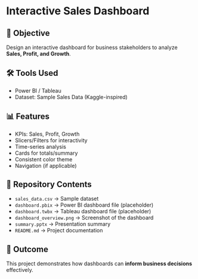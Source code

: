 # Interactive Sales Dashboard

## 📌 Objective
Design an interactive dashboard for business stakeholders to analyze **Sales, Profit, and Growth**.

## 🛠 Tools Used
- Power BI / Tableau
- Dataset: Sample Sales Data (Kaggle-inspired)

## 📊 Features
- KPIs: Sales, Profit, Growth
- Slicers/Filters for interactivity
- Time-series analysis
- Cards for totals/summary
- Consistent color theme
- Navigation (if applicable)

## 📂 Repository Contents
- `sales_data.csv` → Sample dataset
- `dashboard.pbix` → Power BI dashboard file (placeholder)
- `dashboard.twbx` → Tableau dashboard file (placeholder)
- `dashboard_overview.png` → Screenshot of the dashboard
- `summary.pptx` → Presentation summary
- `README.md` → Project documentation

## 🚀 Outcome
This project demonstrates how dashboards can **inform business decisions** effectively.
